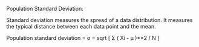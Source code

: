Population Standard Deviation:

Standard deviation measures the spread of a data distribution. It measures the typical distance between each data point and the mean.

Population standard deviation = σ = sqrt [ Σ ( Xi - μ )**2 / N ]